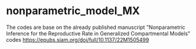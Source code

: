 # nonparametric_model_MX
The codes are base on the already published manuscript "Nonparametric Inference for the Reproductive Rate in Generalized Compartmental Models" codes  https://epubs.siam.org/doi/full/10.1137/22M1505499
